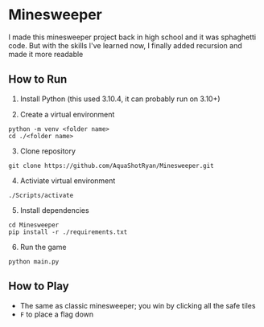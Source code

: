 # Minesweeper

I made this minesweeper project back in high school and it was sphaghetti code.
But with the skills I've learned now, I finally added recursion and made it more readable

## How to Run

1. Install Python (this used 3.10.4, it can probably run on 3.10+)

2. Create a virtual environment

```
python -m venv <folder name>
cd ./<folder name>
```

3. Clone repository

```
git clone https://github.com/AquaShotRyan/Minesweeper.git
```

4. Activiate virtual environment

```
./Scripts/activate
```

5. Install dependencies

```
cd Minesweeper
pip install -r ./requirements.txt
```

6. Run the game

```
python main.py
```

## How to Play

- The same as classic minesweeper; you win by clicking all the safe tiles
- `F` to place a flag down
